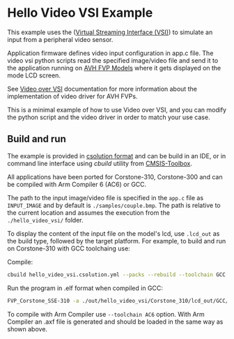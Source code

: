 # Hello Video VSI Example

This example uses the ([Virtual Streaming Interface (VSI)](https://arm-software.github.io/AVH/main/simulation/html/group__arm__vsi.html)) to simulate an input from a peripheral video sensor.

Application firmware defines video input configuration in app.c file. The video vsi python scripts read the specified image/video file and send it to the application running on [AVH FVP Models](https://arm-software.github.io/AVH/main/overview/html/index.html) where it gets displayed on the mode LCD screen.

See [Video over VSI](https://arm-software.github.io/AVH/main/simulation/html/group__arm__vsi__video.html) documentation for more information about the implementation of video driver for AVH FVPs.

This is a minimal example of how to use Video over VSI, and you can modify the python script and the video driver in order to match your use case.

## Build and run

The example is provided in [csolution format](https://github.com/Open-CMSIS-Pack/cmsis-toolbox/blob/main/docs/YML-Input-Format.md) and can be build in an IDE, or in command line interface using *cbuild* utility from [CMSIS-Toolbox](https://github.com/Open-CMSIS-Pack/cmsis-toolbox/blob/main/docs/build-operation.md).

All applications have been ported for Corstone-310, Corstone-300 and can be compiled with Arm Compiler 6 (AC6) or GCC.

The path to the input image/video file is specified in the `app.c` file as `INPUT_IMAGE` and by default is `./samples/couple.bmp`. The path is relative to the current location and assumes the execution from the `./hello_video_vsi/` folder.

To display the content of the input file on the model's lcd, use `.lcd_out` as the build type, followed by the target platform. For example, to build and run on Corstone-310 with GCC toolchaing use:

Compile:

```bash
cbuild hello_video_vsi.csolution.yml --packs --rebuild --toolchain GCC --context .lcd_out+Corstone_310
```

Run the program in .elf format when compiled in GCC:

```bash
FVP_Corstone_SSE-310 -a ./out/hello_video_vsi/Corstone_310/lcd_out/GCC/hello_video_vsi.elf -C mps3_board.v_path=./source/vsi/video_vsi_py/
```

To compile with Arm Compiler use `--toolchain AC6` option.  With Arm Compiler an .axf file is generated and should be loaded in the same way as shown above.
